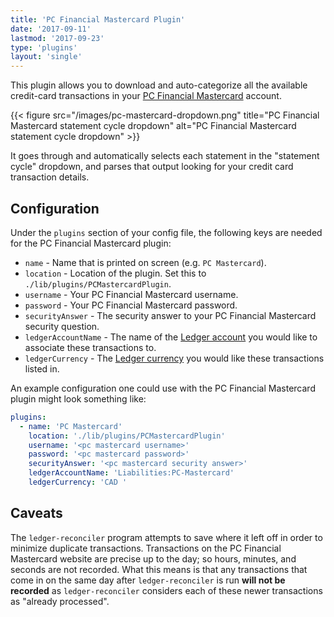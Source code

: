 ```yaml
---
title: 'PC Financial Mastercard Plugin'
date: '2017-09-11'
lastmod: '2017-09-23'
type: 'plugins'
layout: 'single'
---
```


This plugin allows you to download and auto-categorize all the available
credit-card transactions in your [PC Financial Mastercard][pc-mc-login]
account.

{{< figure src="/images/pc-mastercard-dropdown.png" title="PC Financial Mastercard statement cycle dropdown" alt="PC Financial Mastercard statement cycle dropdown" >}}

It goes through and automatically selects each statement in the "statement
cycle" dropdown, and parses that output looking for your credit card
transaction details.


## Configuration

Under the `plugins` section of your config file, the following keys are needed
for the PC Financial Mastercard plugin:

- `name` - Name that is printed on screen (e.g. `PC Mastercard`).
- `location` - Location of the plugin. Set this to `./lib/plugins/PCMastercardPlugin`.
- `username` - Your PC Financial Mastercard username.
- `password` - Your PC Financial Mastercard password.
- `securityAnswer` - The security answer to your PC Financial Mastercard security question.
- `ledgerAccountName` - The name of the [Ledger account][ledger-structuring-your-account] you would like to associate these transactions to.
- `ledgerCurrency` - The [Ledger currency][ledger-currency] you would like these transactions listed in.

An example configuration one could use with the PC Financial Mastercard plugin
might look something like:

``` yaml
plugins:
  - name: 'PC Mastercard'
    location: './lib/plugins/PCMastercardPlugin'
    username: '<pc mastercard username>'
    password: '<pc mastercard password>'
    securityAnswer: '<pc mastercard security answer>'
    ledgerAccountName: 'Liabilities:PC-Mastercard'
    ledgerCurrency: 'CAD '
```


## Caveats

The `ledger-reconciler` program attempts to save where it left off in order to
minimize duplicate transactions. Transactions on the PC Financial Mastercard
website are precise up to the day; so hours, minutes, and seconds are not
recorded. What this means is that any transactions that come in on the same day
after `ledger-reconciler` is run **will not be recorded** as
`ledger-reconciler` considers each of these newer transactions as "already
processed".


[pc-mc-login]: https://online.pcmastercard.ca/PCB_Consumer/Login.do
[ledger-structuring-your-account]: http://ledger-cli.org/3.0/doc/ledger3.html#Structuring-your-Accounts
[ledger-currency]: http://ledger-cli.org/3.0/doc/ledger3.html#Currency-and-Commodities
